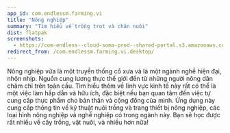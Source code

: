```yaml
---
app_id: com.endlessm.farming.vi
title: "Nông nghiệp"
summary: "Tìm hiểu về trồng trọt và chăn nuôi"
dist: flatpak
screenshots:
  - https://com-endless--cloud-soma-prod--shared-portal.s3.amazonaws.com/apps.261.screenshots.cb75dfd4-2c07-43cb-a673-3b40ae49788f_201810231850111717.png
redirect_from: /com.endlessm.farming.vi.desktop/
---
```


<p>Nông nghiệp vừa là một truyền thống cổ xưa và là một ngành nghề hiện đại, nhộn nhịp. Nguồn cung lương thực thế giới đến từ những người nông dân chăm chỉ trên toàn cầu. Tìm hiểu thêm về lĩnh vực kinh tế này rất có thể là một việc làm hấp dẫn và hữu ích, đặc biệt nếu bạn quan tâm đến việc tự cung cấp thực phẩm cho bản thân và cộng đồng của mình. Ứng dụng này cung cấp thông tin về kỹ thuật nuôi trồng và trang thiết bị nông nghiệp, các loại hình nông nghiệp và nghề nghiệp có trong ngành này. Bạn sẽ học được rất nhiều về cây trồng, vật nuôi, và nhiều hơn nữa!</p>